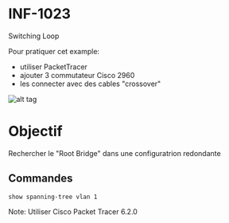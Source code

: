 # INF-1023

Switching Loop

Pour pratiquer cet example:
- utiliser PacketTracer
- ajouter 3 commutateur Cisco 2960
- les connecter avec des cables "crossover"

![alt tag](https://github.com/setrar/INF-1023/blob/master/B.SwitchingLoop/SwitchingLoop.png)

# Objectif
Rechercher le "Root Bridge" dans une configuratrion redondante

## Commandes
`show spanning-tree vlan 1`

Note: Utiliser Cisco Packet Tracer 6.2.0
